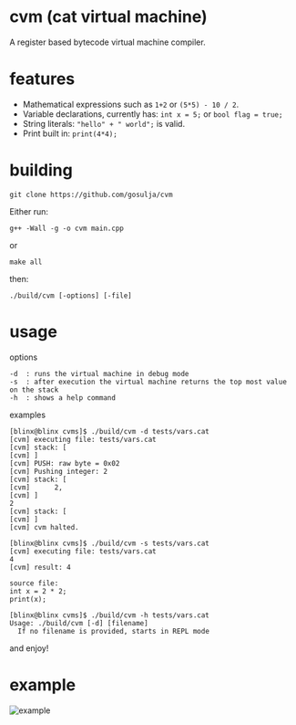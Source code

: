 # cvm (cat virtual machine)
A register based bytecode virtual machine compiler.

# features
* Mathematical expressions such as `1+2` or `(5*5) - 10 / 2`.
* Variable declarations, currently has: `int x = 5;` or `bool flag = true;`
* String literals: `"hello" + " world";` is valid.
* Print built in: `print(4*4);`

# building
```
git clone https://github.com/gosulja/cvm
```
Either run:
```
g++ -Wall -g -o cvm main.cpp
```
or
```
make all
```
then:
```
./build/cvm [-options] [-file]
```

# usage
options
```
-d  : runs the virtual machine in debug mode
-s  : after execution the virtual machine returns the top most value on the stack
-h  : shows a help command
```

examples
```
[blinx@blinx cvms]$ ./build/cvm -d tests/vars.cat
[cvm] executing file: tests/vars.cat
[cvm] stack: [
[cvm] ]
[cvm] PUSH: raw byte = 0x02
[cvm] Pushing integer: 2
[cvm] stack: [
[cvm]      2,
[cvm] ]
2
[cvm] stack: [
[cvm] ]
[cvm] cvm halted.
```

```
[blinx@blinx cvms]$ ./build/cvm -s tests/vars.cat
[cvm] executing file: tests/vars.cat
4
[cvm] result: 4

source file:
int x = 2 * 2;
print(x);
```

```
[blinx@blinx cvms]$ ./build/cvm -h tests/vars.cat
Usage: ./build/cvm [-d] [filename]
  If no filename is provided, starts in REPL mode
```

and enjoy!

# example
![example](https://imgur.com/MJIDd6p.png)
